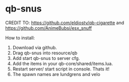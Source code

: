 # qb-snus
CREDIT TO: https://github.com/eldiostv/qb-cigarette and https://github.com/AnimeBubsi/esx_snuff

How to install:
1) Download via github.
2) Drag qb-snus into resource/qb
3) Add start qb-snus to server cfg.
4) Add the items in your qb-core/shared/items.lua.
5) Restart server/ start script in console. Thats it!
6) The spawn names are lundgrens and velo
